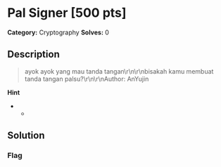 # Pal Signer [500 pts]

**Category:** Cryptography
**Solves:** 0

## Description
>ayok ayok yang mau tanda tangan\r\n\r\nbisakah kamu membuat tanda tangan palsu?\r\n\r\nAuthor: AnYujin

**Hint**
* -

## Solution

### Flag

